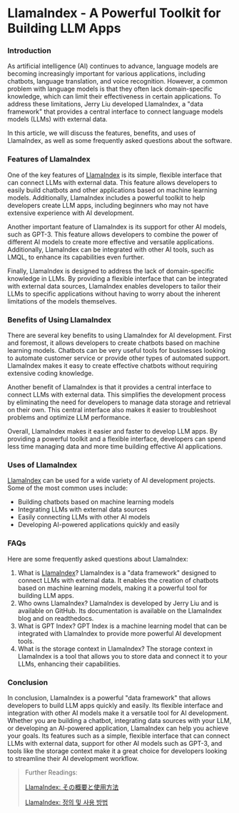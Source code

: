 # LlamaIndex - A Powerful Toolkit for Building LLM Apps

### Introduction

As artificial intelligence (AI) continues to advance, language models are becoming increasingly important for various applications, including chatbots, language translation, and voice recognition. However, a common problem with language models is that they often lack domain-specific knowledge, which can limit their effectiveness in certain applications. To address these limitations, Jerry Liu developed LlamaIndex, a "data framework" that provides a central interface to connect language models models (LLMs) with external data.

In this article, we will discuss the features, benefits, and uses of LlamaIndex, as well as some frequently asked questions about the software.

### Features of LlamaIndex

One of the key features of [LlamaIndex](https://docs.kanaries.net/tutorials/ChatGPT/llamaIndex-chatgpt) is its simple, flexible interface that can connect LLMs with external data. This feature allows developers to easily build chatbots and other applications based on machine learning models. Additionally, LlamaIndex includes a powerful toolkit to help developers create LLM apps, including beginners who may not have extensive experience with AI development.

Another important feature of LlamaIndex is its support for other AI models, such as GPT-3. This feature allows developers to combine the power of different AI models to create more effective and versatile applications. Additionally, LlamaIndex can be integrated with other AI tools, such as LMQL, to enhance its capabilities even further.

Finally, LlamaIndex is designed to address the lack of domain-specific knowledge in LLMs. By providing a flexible interface that can be integrated with external data sources, LlamaIndex enables developers to tailor their LLMs to specific applications without having to worry about the inherent limitations of the models themselves.

### Benefits of Using LlamaIndex

There are several key benefits to using LlamaIndex for AI development. First and foremost, it allows developers to create chatbots based on machine learning models. Chatbots can be very useful tools for businesses looking to automate customer service or provide other types of automated support. LlamaIndex makes it easy to create effective chatbots without requiring extensive coding knowledge.

Another benefit of LlamaIndex is that it provides a central interface to connect LLMs with external data. This simplifies the development process by eliminating the need for developers to manage data storage and retrieval on their own. This central interface also makes it easier to troubleshoot problems and optimize LLM performance.

Overall, LlamaIndex makes it easier and faster to develop LLM apps. By providing a powerful toolkit and a flexible interface, developers can spend less time managing data and more time building effective AI applications.

### Uses of LlamaIndex

[LlamaIndex](https://online-data-science-adeojo.vercel.app/llamaindex-a-powerful-toolkit-for-building-llm-apps) can be used for a wide variety of AI development projects. Some of the most common uses include:

* Building chatbots based on machine learning models
* Integrating LLMs with external data sources
* Easily connecting LLMs with other AI models
* Developing AI-powered applications quickly and easily

### FAQs

Here are some frequently asked questions about LlamaIndex:

1. What is [LlamaIndex](https://sites.google.com/view/data-science-notes-jack/llamaindex)? LlamaIndex is a "data framework" designed to connect LLMs with external data. It enables the creation of chatbots based on machine learning models, making it a powerful tool for building LLM apps.
2. Who owns LlamaIndex? LlamaIndex is developed by Jerry Liu and is available on GitHub. Its documentation is available on the LlamaIndex blog and on readthedocs.
3. What is GPT Index? GPT Index is a machine learning model that can be integrated with LlamaIndex to provide more powerful AI development tools.
4. What is the storage context in LlamaIndex? The storage context in LlamaIndex is a tool that allows you to store data and connect it to your LLMs, enhancing their capabilities.

### Conclusion

In conclusion, LlamaIndex is a powerful "data framework" that allows developers to build LLM apps quickly and easily. Its flexible interface and integration with other AI models make it a versatile tool for AI development. Whether you are building a chatbot, integrating data sources with your LLM, or developing an AI-powered application, LlamaIndex can help you achieve your goals. Its features such as a simple, flexible interface that can connect LLMs with external data, support for other AI models such as GPT-3, and tools like the storage context make it a great choice for developers looking to streamline their AI development workflow.

> Further Readings:
>
> [LlamaIndex: その概要と使用方法](https://docs.kanaries.net/ja/tutorials/ChatGPT/llamaIndex-chatgpt)
>
> [LlamaIndex: 정의 및 사용 방법](https://docs.kanaries.net/ko/tutorials/ChatGPT/llamaIndex-chatgpt)
